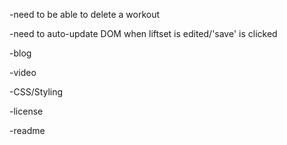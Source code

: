 -need to be able to delete a workout

-need to auto-update DOM when liftset is edited/'save' is clicked

-blog

-video

-CSS/Styling

-license

-readme